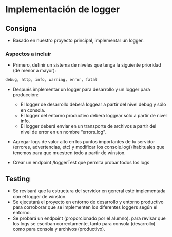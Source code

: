 # Implementación de logger

## Consigna

- Basado en nuestro proyecto principal, implementar un logger.

### Aspectos a incluir

- Primero, definir un sistema de niveles que tenga la siguiente prioridad (de menor a mayor):

`debug, http, info, warning, error, fatal`

- Después implementar un logger para desarrollo y un logger para producción:

  - El logger de desarrollo deberá loggear a partir del nivel debug y sólo en consola.
  - El logger del entorno productivo deberá loggear sólo a partir de nivel info.
  - El logger deberá enviar en un transporte de archivos a partir del nivel de error en un nombre “errors.log”.

- Agregar logs de valor alto en los puntos importantes de tu servidor (errores, advertencias, etc) y modificar los console.log() habituales que tenemos para que muestren todo a partir de winston.

- Crear un endpoint /loggerTest que permita probar todos los logs

## Testing

- Se revisará que la estructura del servidor en general esté implementada con el logger de winston.
- Se ejecutará el proyecto en entorno de desarrollo y entorno productivo para corroborar que se implementen los diferentes loggers según el entorno.
- Se probará un endpoint (proporcionado por el alumno). para revisar que los logs se escriban correctamente, tanto para consola (desarrollo) como para consola y archivos (productivo).
